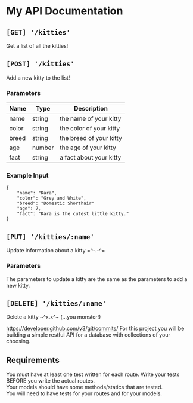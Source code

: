 # My API Documentation

## `[GET] '/kitties'`
Get a list of all the kitties!

## `[POST] '/kitties'`
Add a new kitty to the list!

### Parameters
| Name | Type | Description |
| --- | --- | --- |
| name | string | the name of your kitty |
| color | string | the color of your kitty |
| breed | string | the breed of your kitty |
| age | number | the age of your kitty |
| fact | string | a fact about your kitty |

### Example Input

```
{ 
    "name": "Kara",
    "color": "Grey and White",
    "breed": "Domestic Shorthair"
    "age": 7,
    "fact": "Kara is the cutest little kitty."
}
```

## `[PUT] '/kitties/:name'`
Update information about a kitty =^-.-^=

### Parameters
The parameters to update a kitty are the same as the parameters to add a new kitty.

## `[DELETE] '/kitties/:name'`
Delete a kitty ~^x.x^~
(...you monster!)




https://developer.github.com/v3/git/commits/
For this project you will be building a simple restful API for a database with collections of your choosing.

## Requirements
 
You must have at least one test written for each route.  Write your tests BEFORE you write the actual routes.  
Your models should have some methods/statics that are tested.  
You will need to have tests for your routes and for your models.  
